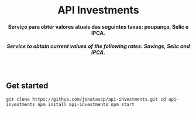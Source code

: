 <h1 align="center">API Investments</h1>

<h4 align="center">Serviço para obter valores atuais das seguintes taxas: poupança, Selic e IPCA.</h4>

<h5 align="center"><i>Service to obtain current values ​​of the following rates: Savings, Selic and IPCA.</i></h5>

<br />

## Get started

`git clone https://github.com/jonatascp/api-investments.git
cd api-investments
npm install api-investments
npm start`


